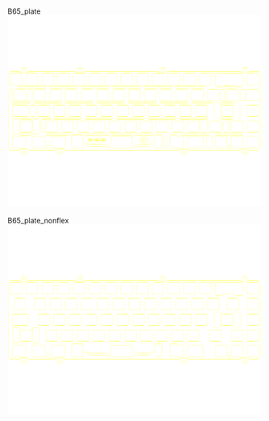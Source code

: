 <br/>B65_plate<br/>![image](./B65_plate.png)<br/>
<br/>B65_plate_nonflex<br/>![image](./B65_plate_nonflex.png)<br/>
